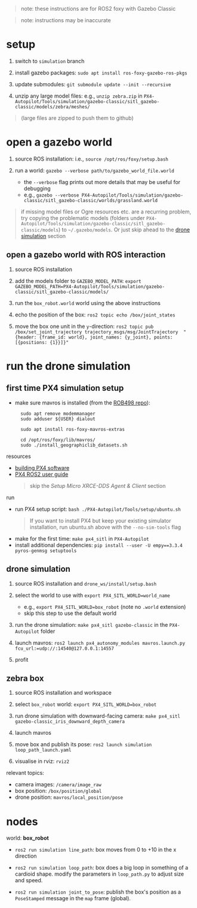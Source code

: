 > note: these instructions are for ROS2 foxy with Gazebo Classic
    
> note: instructions may be inaccurate 

# setup

1. switch to `simulation` branch

2. install gazebo packages: `sudo apt install ros-foxy-gazebo-ros-pkgs`

3. update submodules: `git submodule update --init --recursive`

4. unzip any large model files: e.g., `unzip zebra.zip` in `PX4-Autopilot/Tools/simulation/gazebo-classic/sitl_gazebo-classic/models/zebra/meshes/`
> (large files are zipped to push them to github)

# open a gazebo world

1. source ROS installation: i.e., `source /opt/ros/foxy/setup.bash`

2. run a world: `gazebo --verbose path/to/gazebo_world_file.world`
    * the `--verbose` flag prints out more details that may be useful for debugging
    * e.g., `gazebo --verbose PX4-Autopilot/Tools/simulation/gazebo-classic/sitl_gazebo-classic/worlds/grassland.world`
  
> if missing model files or Ogre resources etc. are a recurring problem, try copying the problematic models (folders under `PX4-Autopilot/Tools/simulation/gazebo-classic/sitl_gazebo-classic/models`) to `~/.gazebo/models`. Or just skip ahead to the [drone simulation](#run-the-drone-simulation) section

## open a gazebo world with ROS interaction

1. source ROS installation

2. add the models folder to `GAZEBO_MODEL_PATH`: `export GAZEBO_MODEL_PATH=PX4-Autopilot/Tools/simulation/gazebo-classic/sitl_gazebo-classic/models/`

3. run the `box_robot.world` world using the above instructions

4. echo the position of the box: `ros2 topic echo /box/joint_states`

5. move the box one unit in the `y`-direction: `ros2 topic pub /box/set_joint_trajectory trajectory_msgs/msg/JointTrajectory  "{header: {frame_id: world}, joint_names: {y_joint}, points: [{positions: {1}}]}"`

# run the drone simulation

## first time PX4 simulation setup

* make sure mavros is installed (from the [ROB498 repo](https://github.com/utiasSTARS/ROB498-flight/blob/main/instructions/hardware/jetson_nano.md)):
  
        sudo apt remove modemmanager
        sudo adduser ${USER} dialout
        
        sudo apt install ros-foxy-mavros-extras
        
        cd /opt/ros/foxy/lib/mavros/
        sudo ./install_geographiclib_datasets.sh 

resources

* [building PX4 software](https://docs.px4.io/main/en/dev_setup/building_px4.html)
* [PX4 ROS2 user guide](https://docs.px4.io/main/en/ros2/user_guide.html)
  > skip the _Setup Micro XRCE-DDS Agent & Client_ section

run
* run PX4 setup script: `bash ./PX4-Autopilot/Tools/setup/ubuntu.sh`
  > If you want to install PX4 but keep your existing simulator installation, run ubuntu.sh above with the `--no-sim-tools` flag
* make for the first time: `make px4_sitl` in `PX4-Autopilot`
* install additional dependencies: `pip install --user -U empy==3.3.4 pyros-genmsg setuptools`

## drone simulation

1. source ROS installation and `drone_ws/install/setup.bash`

2. select the world to use with `export PX4_SITL_WORLD=world_name`
    * e.g., `export PX4_SITL_WORLD=box_robot` (note no `.world` extension)
    * skip this step to use the default world

3. run the drone simulation: `make px4_sitl gazebo-classic` in the `PX4-Autopilot` folder

4. launch mavros: `ros2 launch px4_autonomy_modules mavros.launch.py fcu_url:=udp://:14540@127.0.0.1:14557`

5. profit

## zebra box

1. source ROS installation and workspace

2. select `box_robot` world: `export PX4_SITL_WORLD=box_robot`

3. run drone simulation with downward-facing camera: `make px4_sitl gazebo-classic_iris_downward_depth_camera`

4. launch mavros

5. move box and publish its pose: `ros2 launch simulation loop_path_launch.yaml`

6. visualise in rviz: `rviz2`

relevant topics:

* camera images: `/camera/image_raw`
* box position: `/box/position/global`
* drone position: `mavros/local_position/pose`

# nodes

world: **box_robot**

* `ros2 run simulation line_path`: box moves from 0 to +10 in the x direction

* `ros2 run simulation loop_path`: box does a big loop in something of a cardioid shape. modify the parameters in `loop_path.py` to adjust size and speed.

* `ros2 run simulation joint_to_pose`: publish the box's position as a `PoseStamped` message in the `map` frame (global).
